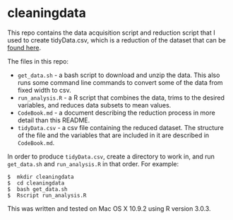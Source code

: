 cleaningdata
============

This repo contains the data acquisition script and reduction script that I used to create tidyData.csv, which is a reduction of the dataset that can be [found here](http://archive.ics.uci.edu/ml/datasets/Human+Activity+Recognition+Using+Smartphones).

The files in this repo: 
  * `get_data.sh` - a bash script to download and unzip the data. This also runs some command line commands to convert some of the data from fixed width to csv.
  * `run_analysis.R` - a R script that combines the data, trims to the desired variables, and reduces data subsets to mean values.
  * `CodeBook.md` - a document describing the reduction process in more detail than this README.
  * `tidyData.csv` - a csv file containing the reduced dataset. The structure of the file and the variables that are included in it are described in `CodeBook.md`.  

In order to produce `tidyData.csv`, create a directory to work in, and run `get_data.sh` and `run_analysis.R` in that order. For example:

```
$  mkdir cleaningdata
$  cd cleaningdata
$  bash get_data.sh
$  Rscript run_analysis.R
```

This was written and tested on Mac OS X 10.9.2 using R version 3.0.3.
